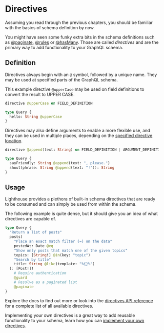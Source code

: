 # Directives

Assuming you read through the previous chapters, you should be familiar with the basics
of schema definition by now.

You might have seen some funky extra bits in the schema definitions such as [@paginate](../api-reference/directives.md#paginate),
[@rules](../api-reference/directives.md#rules) or [@hasMany](../api-reference/directives.md#hasmany).
Those are called _directives_ and are the primary way to add functionality to your GraphQL schema.

## Definition

Directives always begin with an `@` symbol, followed by a unique name. They may be used
at specified parts of the GraphQL schema.

This example directive `@upperCase` may be used on field definitions to convert the result to UPPER CASE.

```graphql
directive @upperCase on FIELD_DEFINITION

type Query {
  hello: String @upperCase
}
```

Directives may also define arguments to enable a more flexible use, and they can
be used in multiple places, depending on the [specified directive location](https://facebook.github.io/graphql/June2018/#DirectiveLocation).

```graphql
directive @append(text: String) on FIELD_DEFINITION | ARGUMENT_DEFINITION

type Query {
  sayFriendly: String @append(text: ", please.")
  shout(phrase: String @append(text: "!")): String
}
```

## Usage

Lighthouse provides a plethora of built-in schema directives that are ready to
be consumed and can simply be used from within the schema.

The following example is quite dense, but it should give you an idea of what
directives are capable of.

```graphql
type Query {
  "Return a list of posts"
  posts(
    "Place an exact match filter (=) on the data"
    postedAt: Date @eq
    "Show only posts that match one of the given topics"
    topics: [String!] @in(key: "topic")
    "Search by title"
    title: String @like(template: "%{}%")
  ): [Post!]!
    # Require authentication
    @guard
    # Resolve as a paginated list
    @paginate
}
```

Explore the docs to find out more or look into the [directives API reference](../api-reference/directives.md)
for a complete list of all available directives.

Implementing your own directives is a great way to add reusable functionality to your schema,
learn how you can [implement your own directives](../custom-directives/getting-started.md).

